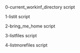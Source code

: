 0-current_workinf_directory script

1-listit script

2-bring_me_home script

3-listfiles script

4-listmorefiles script
